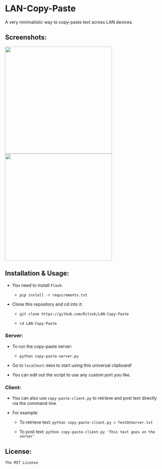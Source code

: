 # LAN-Copy-Paste

A very minimalistic way to copy-paste text across LAN devices.

## Screenshots:

<img src="http://i.imgur.com/BQxzMov.png" width="350">
<img src="http://i.imgur.com/ciYhuyr.png" width="350">

## Installation & Usage:

- You need to install `Flask`:

  - `pip install -r requirements.txt`

- Clone this repository and cd into it:

  - `git clone https://github.com/Ritiek/LAN-Copy-Paste`

  - `cd LAN-Copy-Paste`

### Server:

- To run the copy-paste server:

  - `python copy-paste-server.py`

- Go to `localhost:6664` to start using this universal clipboard!

- You can edit out the script to use any custom port you like.

### Client:

- You can also use `copy-paste-client.py` to retrieve and post text directly via the command-line

-  For example:
  
   - To retrieve text: `python copy-paste-client.py > TextOnServer.txt`
  
   - To post text: `python copy-paste-client.py 'This text goes on the server'`

## License:

`The MIT License`
